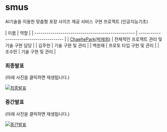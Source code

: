 # smus
AI기술을 이용한 맞춤형 포장 사이즈 제공 서비스 구현 프로젝트 (인공지능기초)
<br>
<br>
| 이름                                               | 역할                                     |
| -------------------------------------------------- | ---------------------------------------- |
| [ChaehePark(박채희)](https://github.com/ChaeheePark) | 전체적인 프로젝트 관리 및 기술 구현 담당 |
| 김주헌                                             | 기술 구현 및 관리                        |
| 백원재                                             | 프로토 타입 구현 및 관리                 |
| 조수민                                             | 기술 구현 및 관리                        |



### 최종발표
(아래 사진을 클릭하면 재생됩니다.)

[![최종발표](https://img.youtube.com/vi/Jaqd6QlexYo/0.jpg)](https://youtu.be/Jaqd6QlexYo)


### 중간발표 
(아래 사진을 클릭하면 재생됩니다.)

[![중간발표]( https://img.youtube.com/vi/HgT7i2I0AeA/0.jpg)](https://youtu.be/HgT7i2I0AeA)


